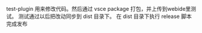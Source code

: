 test-plugin 用来修改代码。然后通过  vsce package 打包，并上传到webide里测试。
测试通过以后把改动同步到 dist 目录下。
在 dist 目录下执行 release 脚本完成发布